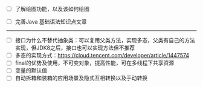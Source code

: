 - [ ] 了解绘图功能，以及该如何绘图
- [ ] 完善Java 基础语法知识点文章


---
- [ ] 接口为什么不替代抽象类：可以复用父类方法，实现多态，父类有自己的方法实现，但JDK8之后，接口也可以实现方法但不推荐
- [ ] 多态的实现方式：https://cloud.tencent.com/developer/article/1447574
- [ ] final的优势及使用，不可变对象，提高性能，可在多线程下共享资源
- [ ] 变量的默认值
- [ ] 自动拆箱和装箱的应用场景及隐式互相转换以及手动转换

